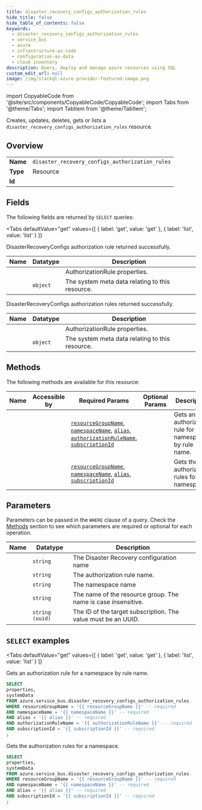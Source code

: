```yaml
--- 
title: disaster_recovery_configs_authorization_rules
hide_title: false
hide_table_of_contents: false
keywords:
  - disaster_recovery_configs_authorization_rules
  - service_bus
  - azure
  - infrastructure-as-code
  - configuration-as-data
  - cloud inventory
description: Query, deploy and manage azure resources using SQL
custom_edit_url: null
image: /img/stackql-azure-provider-featured-image.png
---
```


import CopyableCode from '@site/src/components/CopyableCode/CopyableCode';
import Tabs from '@theme/Tabs';
import TabItem from '@theme/TabItem';

Creates, updates, deletes, gets or lists a <code>disaster_recovery_configs_authorization_rules</code> resource.

## Overview
<table><tbody>
<tr><td><b>Name</b></td><td><code>disaster_recovery_configs_authorization_rules</code></td></tr>
<tr><td><b>Type</b></td><td>Resource</td></tr>
<tr><td><b>Id</b></td><td><CopyableCode code="azure.service_bus.disaster_recovery_configs_authorization_rules" /></td></tr>
</tbody></table>

## Fields

The following fields are returned by `SELECT` queries:

<Tabs
    defaultValue="get"
    values={[
        { label: 'get', value: 'get' },
        { label: 'list', value: 'list' }
    ]}
>
<TabItem value="get">

DisasterRecoveryConfigs authorization rule returned successfully.

<table>
<thead>
    <tr>
    <th>Name</th>
    <th>Datatype</th>
    <th>Description</th>
    </tr>
</thead>
<tbody>
<tr>
    <td><CopyableCode code="properties" /></td>
    <td><code></code></td>
    <td>AuthorizationRule properties.</td>
</tr>
<tr>
    <td><CopyableCode code="systemData" /></td>
    <td><code>object</code></td>
    <td>The system meta data relating to this resource.</td>
</tr>
</tbody>
</table>
</TabItem>
<TabItem value="list">

DisasterRecoveryConfigs authorization rules returned successfully.

<table>
<thead>
    <tr>
    <th>Name</th>
    <th>Datatype</th>
    <th>Description</th>
    </tr>
</thead>
<tbody>
<tr>
    <td><CopyableCode code="properties" /></td>
    <td><code></code></td>
    <td>AuthorizationRule properties.</td>
</tr>
<tr>
    <td><CopyableCode code="systemData" /></td>
    <td><code>object</code></td>
    <td>The system meta data relating to this resource.</td>
</tr>
</tbody>
</table>
</TabItem>
</Tabs>

## Methods

The following methods are available for this resource:

<table>
<thead>
    <tr>
    <th>Name</th>
    <th>Accessible by</th>
    <th>Required Params</th>
    <th>Optional Params</th>
    <th>Description</th>
    </tr>
</thead>
<tbody>
<tr>
    <td><a href="#get"><CopyableCode code="get" /></a></td>
    <td><CopyableCode code="select" /></td>
    <td><a href="#parameter-resourceGroupName"><code>resourceGroupName</code></a>, <a href="#parameter-namespaceName"><code>namespaceName</code></a>, <a href="#parameter-alias"><code>alias</code></a>, <a href="#parameter-authorizationRuleName"><code>authorizationRuleName</code></a>, <a href="#parameter-subscriptionId"><code>subscriptionId</code></a></td>
    <td></td>
    <td>Gets an authorization rule for a namespace by rule name.</td>
</tr>
<tr>
    <td><a href="#list"><CopyableCode code="list" /></a></td>
    <td><CopyableCode code="select" /></td>
    <td><a href="#parameter-resourceGroupName"><code>resourceGroupName</code></a>, <a href="#parameter-namespaceName"><code>namespaceName</code></a>, <a href="#parameter-alias"><code>alias</code></a>, <a href="#parameter-subscriptionId"><code>subscriptionId</code></a></td>
    <td></td>
    <td>Gets the authorization rules for a namespace.</td>
</tr>
</tbody>
</table>

## Parameters

Parameters can be passed in the `WHERE` clause of a query. Check the [Methods](#methods) section to see which parameters are required or optional for each operation.

<table>
<thead>
    <tr>
    <th>Name</th>
    <th>Datatype</th>
    <th>Description</th>
    </tr>
</thead>
<tbody>
<tr id="parameter-alias">
    <td><CopyableCode code="alias" /></td>
    <td><code>string</code></td>
    <td>The Disaster Recovery configuration name</td>
</tr>
<tr id="parameter-authorizationRuleName">
    <td><CopyableCode code="authorizationRuleName" /></td>
    <td><code>string</code></td>
    <td>The authorization rule name.</td>
</tr>
<tr id="parameter-namespaceName">
    <td><CopyableCode code="namespaceName" /></td>
    <td><code>string</code></td>
    <td>The namespace name</td>
</tr>
<tr id="parameter-resourceGroupName">
    <td><CopyableCode code="resourceGroupName" /></td>
    <td><code>string</code></td>
    <td>The name of the resource group. The name is case insensitive.</td>
</tr>
<tr id="parameter-subscriptionId">
    <td><CopyableCode code="subscriptionId" /></td>
    <td><code>string (uuid)</code></td>
    <td>The ID of the target subscription. The value must be an UUID.</td>
</tr>
</tbody>
</table>

## `SELECT` examples

<Tabs
    defaultValue="get"
    values={[
        { label: 'get', value: 'get' },
        { label: 'list', value: 'list' }
    ]}
>
<TabItem value="get">

Gets an authorization rule for a namespace by rule name.

```sql
SELECT
properties,
systemData
FROM azure.service_bus.disaster_recovery_configs_authorization_rules
WHERE resourceGroupName = '{{ resourceGroupName }}' -- required
AND namespaceName = '{{ namespaceName }}' -- required
AND alias = '{{ alias }}' -- required
AND authorizationRuleName = '{{ authorizationRuleName }}' -- required
AND subscriptionId = '{{ subscriptionId }}' -- required
;
```
</TabItem>
<TabItem value="list">

Gets the authorization rules for a namespace.

```sql
SELECT
properties,
systemData
FROM azure.service_bus.disaster_recovery_configs_authorization_rules
WHERE resourceGroupName = '{{ resourceGroupName }}' -- required
AND namespaceName = '{{ namespaceName }}' -- required
AND alias = '{{ alias }}' -- required
AND subscriptionId = '{{ subscriptionId }}' -- required
;
```
</TabItem>
</Tabs>
